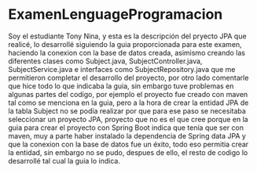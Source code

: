 # ExamenLenguageProgramacion

Soy el estudiante Tony Nina, y esta es la descripción del pryecto JPA que realicé, lo desarrollé siguiendo la guia proporcionada para este examen, haciendo la conexion con la base de datos creada, asimismo creando las diferentes clases como Subject.java, SubjectController.java, SubjectService.java e interfaces como SubjectRepository.java que me permitieron completar el desarrollo del proyecto, por otro lado comentarle que hice todo lo que indicaba la guia, sin embargo tuve problemas en algunas partes del codigo, por ejemplo el proyecto fue creado con maven tal como se menciona en la guia, pero a la hora de crear la entidad JPA de la tabla Subject no se podía realizar por que para ese paso se necesitaba seleccionar un proyecto JPA, proyecto que no es el que cree porque en la guia para crear el proyecto con Spring Boot indica que tenía que ser con maven, muy a parte haber instalado la dependencia de Spring data JPA y que la conexion con la base de datos fue un éxito, todo eso permitia crear la entidad, sin embargo no se pudo, despues de ello, el resto de codigo lo desarrollé tal cual la guia lo indica.
